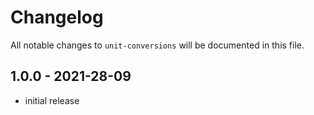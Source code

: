 # Changelog

All notable changes to `unit-conversions` will be documented in this file.

## 1.0.0 - 2021-28-09

- initial release
